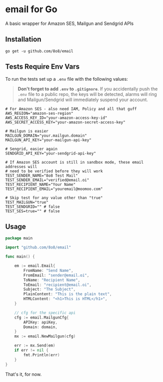 # email for Go

A basic wrapper for Amazon SES, Mailgun and Sendgrid APIs

## Installation

```
go get -u github.com/8o8/email
```

## Tests Require Env Vars

To run the tests set up a `.env` file with the following values:

> **Don't forget to add `.env` to `.gitignore`**. If you accidentally push the `.env` file to a public repo, the keys will be detected, alarms will ring and Mailgun/Sendgrid will immediately suspend your account.

```env
# For Amazon SES - also need IAM, Policy and all that guff
AWS_REGION="amazon-ses-region"
AWS_ACCESS_KEY_ID="your-amazon-access-key-id"
AWS_SECRET_ACCESS_KEY="your-amazon-secret-access-key"

# Mailgun is easier
MAILGUN_DOMAIN="your.mailgun.domain"
MAILGUN_API_KEY="your-mailgun-api-key"

# Sengrid, easier again
SENDGRID_API_KEY="your-sendgrid-api-key"

# If Amazon SES account is still in sandbox mode, these email addresses will
# need to be verified before they will work
TEST_SENDER_NAME="8o8 Test Mail"
TEST_SENDER_EMAIL="verified@email.oi"
TEST_RECIPIENT_NAME="Your Name"
TEST_RECIPIENT_EMAIL="youremail@moomoo.com"

# Skip test for any value other than "true"
TEST_MAILGUN="true"
TEST_SENDGRID="" # false
TEST_SES=true="" # false
```

## Usage

```go
package main

import "github.com/8o8/email"

func main() {

    em := email.Email{
        FromName: "Send Name",
        FromEmail: "sender@email.oi",
        ToName: "Recipient Name",
        ToEmail: "recipient@email.oi",
        Subject: "The Subject",
        PlainContent: "This is the plain text",
        HTMLContent: "<h1>This is HTML</h1>",
    }

    // cfg for the specific api
    cfg := email.MailgunCfg{
        APIKey: apiKey,
        Domain: domain,
    }
    mx := email.NewMailgun(cfg)

    err := mx.Send(em)
    if err != nil {
        fmt.Println(err)
    }
}
```

That's it, for now.

